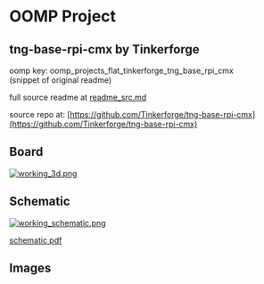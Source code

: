 # OOMP Project  
## tng-base-rpi-cmx  by Tinkerforge  
  
oomp key: oomp_projects_flat_tinkerforge_tng_base_rpi_cmx  
(snippet of original readme)  
  
  
  full source readme at [readme_src.md](readme_src.md)  
  
source repo at: [https://github.com/Tinkerforge/tng-base-rpi-cmx](https://github.com/Tinkerforge/tng-base-rpi-cmx)  
## Board  
  
[![working_3d.png](working_3d_600.png)](working_3d.png)  
## Schematic  
  
[![working_schematic.png](working_schematic_600.png)](working_schematic.png)  
  
[schematic pdf](working_schematic.pdf)  
## Images  
